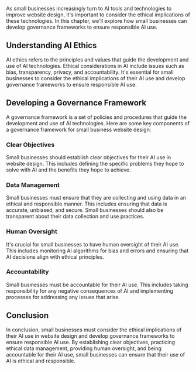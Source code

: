 

As small businesses increasingly turn to AI tools and technologies to improve website design, it's important to consider the ethical implications of these technologies. In this chapter, we'll explore how small businesses can develop governance frameworks to ensure responsible AI use.

Understanding AI Ethics
-----------------------

AI ethics refers to the principles and values that guide the development and use of AI technologies. Ethical considerations in AI include issues such as bias, transparency, privacy, and accountability. It's essential for small businesses to consider the ethical implications of their AI use and develop governance frameworks to ensure responsible AI use.

Developing a Governance Framework
---------------------------------

A governance framework is a set of policies and procedures that guide the development and use of AI technologies. Here are some key components of a governance framework for small business website design:

### Clear Objectives

Small businesses should establish clear objectives for their AI use in website design. This includes defining the specific problems they hope to solve with AI and the benefits they hope to achieve.

### Data Management

Small businesses must ensure that they are collecting and using data in an ethical and responsible manner. This includes ensuring that data is accurate, unbiased, and secure. Small businesses should also be transparent about their data collection and use practices.

### Human Oversight

It's crucial for small businesses to have human oversight of their AI use. This includes monitoring AI algorithms for bias and errors and ensuring that AI decisions align with ethical principles.

### Accountability

Small businesses must be accountable for their AI use. This includes taking responsibility for any negative consequences of AI and implementing processes for addressing any issues that arise.

Conclusion
----------

In conclusion, small businesses must consider the ethical implications of their AI use in website design and develop governance frameworks to ensure responsible AI use. By establishing clear objectives, practicing ethical data management, providing human oversight, and being accountable for their AI use, small businesses can ensure that their use of AI is ethical and responsible.
